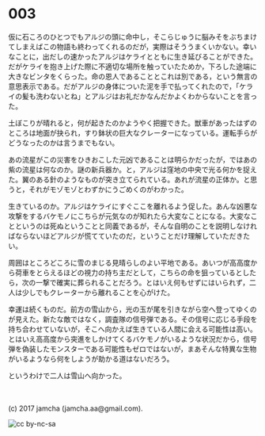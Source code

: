 # 003

仮に石ころのひとつでもアルジの頭に命中し，そこらじゅうに脳みそをぶちまけてしまえばこの物語も終わってくれるのだが，実際はそううまくいかない。幸いなことに，出だしの速かったアルジはケライとともに生き延びることができた。だがケライを抱き上げた際に不適切な場所を触っていたためか，下ろした途端に大きなビンタをくらった。命の恩人であることとこれは別である，という無言の意思表示である。だがアルジの身体についた泥を手で払ってくれたので，「ケライの髪も洗わないとね」とアルジはお礼だかなんだかよくわからないことを言った。  

土ぼこりが晴れると，何が起きたのかようやく把握できた。獣車があったはずのところは地面が抉られ，すり鉢状の巨大なクレーターになっている。運転手らがどうなったのかは言うまでもない。  

あの流星がこの災害をひきおこした元凶であることは明らかだったが，ではあの紫の流星は何なのか。謎の新兵器か。と，アルジは窪地の中央で光る何かを捉えた。翼のある針のようなものが突き立てられている。あれが流星の正体か。と思うと，それがモゾモゾとわずかにうごめくのがわかった。  

生きているのか。アルジはケライにすぐここを離れるよう促した。あんな凶悪な攻撃をするバケモノにこちらが元気なのが知れたら大変なことになる。大変なことというのは死ぬということと同義であるが，そんな自明のことを説明しなければならないほどアルジが慌てていたのだ，ということだけ理解していただきたい。  

周囲はところどころに雪のまじる見晴らしのよい平地である。あいつが高高度から荷車をとらえるほどの視力の持ち主だとして，こちらの命を狙っているとしたら，次の一撃で確実に葬られることだろう。とはいえ何もせずにはいられず，二人は少しでもクレーターから離れることを心がけた。  

幸運は続くものだ。前方の雪山から，光の玉が尾を引きながら空へ登ってゆくのが見えた。新たな敵ではなく，調査隊の信号弾である。その信号に応じる手段を持ち合わせていないが，そこへ向かえば生きている人間に会える可能性は高い。とはいえ高高度から突進をしかけてくるバケモノがいるような状況だから，信号弾を偽装したモンスターである可能性もゼロではないが，まあそんな特異な生物がいるようなら何をしようが助かる道はないだろう。  

というわけで二人は雪山へ向かった。  

<br>  
<br>  
(c) 2017 jamcha (jamcha.aa@gmail.com).  

![cc by-nc-sa](https://i.creativecommons.org/l/by-nc-sa/4.0/88x31.png)
